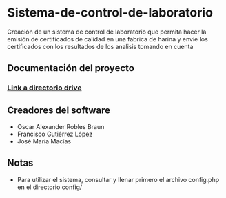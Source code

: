 # Sistema-de-control-de-laboratorio
Creación de un sistema de control de laboratorio que permita hacer la emisión de certificados de calidad en una fabrica de harina y envie los certificados con los resultados de los analisis tomando en cuenta 

## Documentación del proyecto
### [Link a directorio drive](https://drive.google.com/drive/folders/1EBjgUyODvWZC-7yEsDODKz5nqm2O_V1_?usp=sharing)

## Creadores del software
- Oscar Alexander Robles Braun
- Francisco Gutiérrez López
- José María Macías

## Notas
- Para utilizar el sistema, consultar y llenar primero el archivo config.php en el directorio config/

